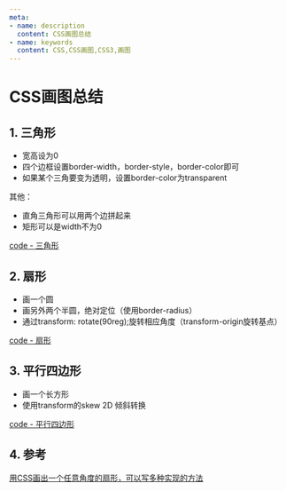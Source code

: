 ```yaml
---
meta:
- name: description
  content: CSS画图总结
- name: keywords
  content: CSS,CSS画图,CSS3,画图
---
```


# CSS画图总结

## 1. 三角形

+ 宽高设为0
+ 四个边框设置border-width，border-style，border-color即可
+ 如果某个三角要变为透明，设置border-color为transparent

其他：

+ 直角三角形可以用两个边拼起来
+ 矩形可以是width不为0

[code - 三角形](https://codepen.io/lanxingyuhoo/pen/WNobKeO)

## 2. 扇形

+ 画一个圆
+ 画另外两个半圆，绝对定位（使用border-radius）
+ 通过transform: rotate(90reg);旋转相应角度（transform-origin旋转基点）

[code - 扇形](https://codepen.io/lanxingyuhoo/pen/YzpKYrR)

## 3. 平行四边形

+ 画一个长方形
+ 使用transform的skew 2D 倾斜转换

[code - 平行四边形](https://codepen.io/lanxingyuhoo/pen/MWboZPd)

## 4. 参考

[用CSS画出一个任意角度的扇形，可以写多种实现的方法](https://github.com/haizlin/fe-interview/issues/527)
